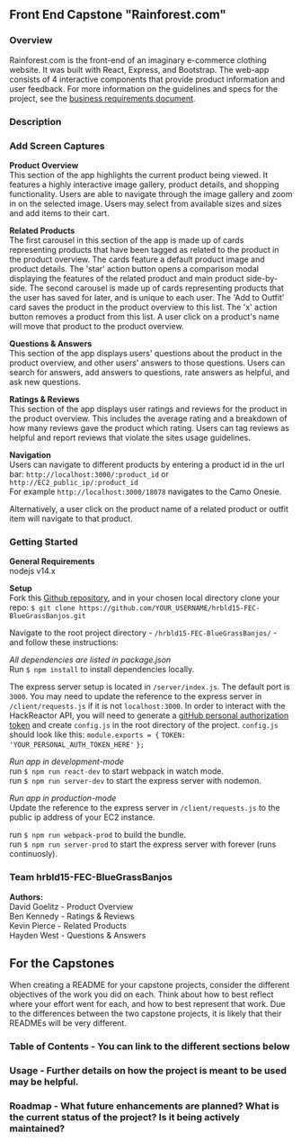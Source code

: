## Front End Capstone "Rainforest.com"

### Overview
Rainforest.com is the front-end of an imaginary e-commerce clothing website. It was built with React, Express, and Bootstrap.  The web-app consists of 4 interactive components that provide product information and user feedback. For more information on the guidelines and specs for the project, see the [business requirements document](https://docs.google.com/document/d/1NyZdWDHPqQ7xEqzfy3nYlUV90UO0maN1UvdUe6CwG3k/edit#heading=h.b4f9vfzdtmsk).

### Description
### Add Screen Captures
**Product Overview**\
This section of the app highlights the current product being viewed. It features a highly interactive image gallery, product details, and shopping functionality. Users are able to navigate through the image gallery and zoom in on the selected image. Users may select from available sizes and sizes and add items to their cart.

**Related Products**\
The first carousel in this section of the app is made up of cards representing products that have been tagged as related to the product in the product overview. The cards feature a default product image and product details. The 'star' action button opens a comparison modal displaying the features of the related product and main product side-by-side.
The second carousel is made up of cards representing products that the user has saved for later, and is unique to each user. The 'Add to Outfit' card saves the product in the product overview to this list. The 'x' action button removes a product from this list.
A user click on a product's name will move that product to the product overview.

**Questions & Answers**\
This section of the app displays users' questions about the product in the product overview, and other users' answers to those questions. Users can search for answers, add answers to questions, rate answers as helpful, and ask new questions.

**Ratings & Reviews**\
This section of the app displays user ratings and reviews for the product in the product overview. This includes the average rating and a breakdown of how many reviews gave the product which rating. Users can tag reviews as helpful and report reviews that violate the sites usage guidelines.

**Navigation**\
Users can navigate to different products by entering a product id in the url bar:
`http://localhost:3000/:product_id` or `http://EC2_public_ip/:product_id`\
For example `http://localhost:3000/18078` navigates to the Camo Onesie.

Alternatively, a user click on the product name of a related product or outfit item will navigate to that product.

### Getting Started
**General Requirements**\
nodejs v14.x

**Setup**\
Fork this [Github repository](https://github.com/BlueGrass-Banjos/hrbld15-FEC-BlueGrassBanjos), and in your chosen local directory clone your repo:
`$ git clone https://github.com/YOUR_USERNAME/hrbld15-FEC-BlueGrassBanjos.git`

Navigate to the root project directory - `/hrbld15-FEC-BlueGrassBanjos/` - and follow these instructions:

*All dependencies are listed in package.json*\
Run `$ npm install` to install dependencies locally.

The express server setup is located in `/server/index.js`. The default port is `3000`. You may need to update the reference to the express server in `/client/requests.js` if it is not `localhost:3000`.
In order to interact with the HackReactor API, you will need to generate a [gitHub personal authorization token](https://docs.github.com/en/github/authenticating-to-github/creating-a-personal-access-token) and create `config.js` in the root directory of the project. `config.js` should look like this:
`module.exports = {`
  `TOKEN: 'YOUR_PERSONAL_AUTH_TOKEN_HERE'`
`};`

*Run app in development-mode*\
run `$ npm run react-dev` to start webpack in watch mode.\
run `$ npm run server-dev` to start the express server with nodemon.

*Run app in production-mode*\
Update the reference to the express server in `/client/requests.js` to the public ip address of your EC2 instance.

run `$ npm run webpack-prod` to build the bundle.\
run `$ npm run server-prod` to start the express server with forever (runs continuosly).

### Team hrbld15-FEC-BlueGrassBanjos
**Authors:**\
David Goelitz - Product Overview\
Ben Kennedy - Ratings & Reviews\
Kevin Pierce - Related Products\
Hayden West - Questions & Answers

## For the Capstones
When creating a README for your capstone projects, consider the different objectives of the work you did on each. Think about how to best reflect where your effort went for each, and how to best represent that work. Due to the differences between the two capstone projects, it is likely that their READMEs will be very different.
### Table of Contents - You can link to the different sections below
### Usage - Further details on how the project is meant to be used may be helpful.
### Roadmap - What future enhancements are planned? What is the current status of the project? Is it being actively maintained?
